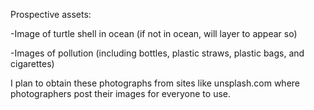 Prospective assets: 


-Image of turtle shell in ocean (if not in ocean, will layer to appear so)

-Images of pollution (including bottles, plastic straws, plastic bags, and cigarettes)

I plan to obtain these photographs from sites like unsplash.com where photographers post their images for everyone to use.
